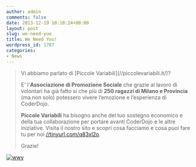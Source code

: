 ```yaml
---
author: admin
comments: false
date: 2013-12-19 10:10:24+00:00
layout: post
slug: we-need-yuo
title: We Need You!
wordpress_id: 1707
categories:
- News
---
```


<blockquote>Vi abbiamo parlato di [Piccole Variabili](//piccolevariabili.it/)?

E' l'**Associazione di Promozione Sociale** che grazie al lavoro di volontari ha già fatto si che più di **250 ragazzi di Milano e Provincia** (ma non solo) potessero vivere l’emozione e l’esperienza di CoderDojo.

**Piccole Variabili** ha bisogno anche del tuo sostegno economico e della tua collaborazione per portare avanti CoderDojo e le altre iniziative. Visita il nostro sito e scopri cosa facciamo e cosa puoi fare tu per noi [//tinyurl.com/q83xl2o](//tinyurl.com/q83xl2o).

Grazie!

</blockquote>


[![wwy](//coderdojomilano.it/wp-content/uploads/2013/12/wwy.jpg)](//coderdojomilano.it/wp-content/uploads/2013/12/wwy.jpg)
